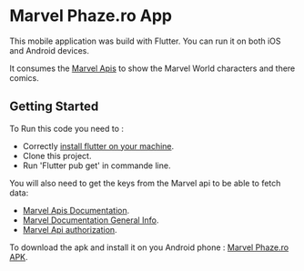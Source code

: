 # Marvel Phaze.ro App

This mobile application was build with Flutter. You can run it on both iOS and Android devices.

It consumes the [Marvel Apis](https://developer.marvel.com/) to show the Marvel World characters and there comics.

## Getting Started
To Run this code you need to : 

- Correctly [install flutter on your machine](https://docs.flutter.dev/get-started/install).
- Clone this project.
- Run 'Flutter pub get' in commande line.

You will also need to get the keys from the Marvel api to be able to fetch data:
- [Marvel Apis Documentation](https://developer.marvel.com/docs#!/public).
- [Marvel Documentation General Info](https://developer.marvel.com/documentation/generalinfo).
- [Marvel Api authorization](https://developer.marvel.com/documentation/authorization).

To download the apk and install it on you Android phone :
[Marvel Phaze.ro APK](https://drive.google.com/file/d/1133nD3IIL_mWhISUo0iarP7ITJTB4EBk/view?usp=share_link).
 
